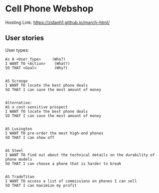 # Cell Phone Webshop

Hosting Link: https://zidanh1.github.io/march-html/

## User stories

User types:

```
As A <User_Type>     (Who?)
I WANT TO <Action>    (What?)
SO THAT <Goal>        (Why?)


AS Scrooge
I WANT TO locate the best phone deals
SO THAT I can save the most amount of money


Alternative:
AS a cost-sensitive prospect
I WANT TO locate the best phone deals
SO THAT I can save the most amount of money


AS Luxington
I WANT TO pre-order the most high-end phones
SO THAT I can show off


AS Steel
I WANT TO find out about the technical details on the durability of phone models
SO THAT I can choose a phone that is harder to break


AS TradeTitan
I WANT TO access a list of commissions on phones I can sell
SO THAT I can maximize my profit
```



